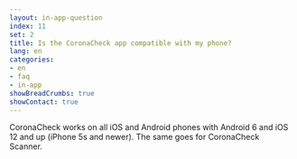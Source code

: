 ```yaml
---
layout: in-app-question
index: 11
set: 2
title: Is the CoronaCheck app compatible with my phone?  
lang: en
categories:
- en
- faq
- in-app
showBreadCrumbs: true
showContact: true
---
```

CoronaCheck works on all iOS and Android phones with Android 6 and iOS 12 and up (iPhone 5s and newer). The same goes for CoronaCheck Scanner. 
